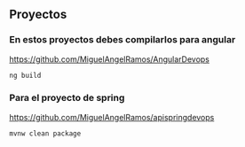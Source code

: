 ## Proyectos 

### En estos proyectos debes compilarlos para angular 

https://github.com/MiguelAngelRamos/AngularDevops
```sh
ng build
```

### Para el proyecto de spring 

https://github.com/MiguelAngelRamos/apispringdevops

```sh
mvnw clean package
```